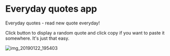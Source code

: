 # Everyday quotes app

Everyday quotes - read new quote everyday!

Click button to display a random quote and click copy if you want to paste it somewhere.
It's just that easy.

![img_20190122_195403](https://user-images.githubusercontent.com/42281413/51558421-b356c980-1e7f-11e9-9877-4af7bad284dc.png)


